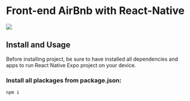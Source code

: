 # Front-end AirBnb with React-Native

![ ](https://j.gifs.com/K1w0QY.gif)

## Install and Usage

Before installing project, be sure to have installed all dependencies and apps to run React Native Expo project on your device.

### Install all plackages from package.json:

```js
npm i
```
